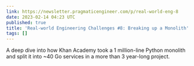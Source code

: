 ```yaml
---
link: https://newsletter.pragmaticengineer.com/p/real-world-eng-8
date: 2023-02-14 04:23 UTC
published: true
title: 'Real-world Engineering Challenges #8: Breaking up a Monolith'
tags: []
---
```


A deep dive into how Khan Academy took a 1 million-line Python monolith and split it into ~40 Go services in a more than 3 year-long project.
